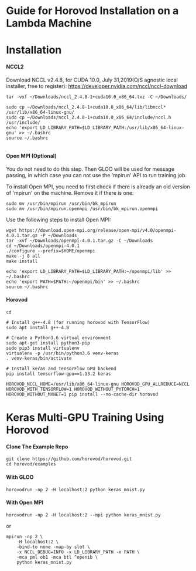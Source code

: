 # Guide for Horovod Installation on a Lambda Machine

# Installation


#### NCCL2

Download NCCL v2.4.8, for CUDA 10.0, July 31,2019(O/S agnostic local installer, free to register): 
https://developer.nvidia.com/nccl/nccl-download


```
tar -vxf ~/Downloads/nccl_2.4.8-1+cuda10.0_x86_64.txz -C ~/Downloads/

sudo cp ~/Downloads/nccl_2.4.8-1+cuda10.0_x86_64/lib/libnccl* /usr/lib/x86_64-linux-gnu/
sudo cp ~/Downloads/nccl_2.4.8-1+cuda10.0_x86_64/include/nccl.h  /usr/include/
echo 'export LD_LIBRARY_PATH=$LD_LIBRARY_PATH:/usr/lib/x86_64-linux-gnu' >> ~/.bashrc
source ~/.bashrc


```

#### Open MPI (Optional)

You do not need to do this step. Then GLOO will be used for message passing, in which case you can not use the 'mpirun' API to run training job.

To install Open MPI, you need to first check if there is already an old version of 'mpirun' on the machine. Remove it if there is one:
```
sudo mv /usr/bin/mpirun /usr/bin/bk_mpirun
sudo mv /usr/bin/mpirun.openmpi /usr/bin/bk_mpirun.openmpi
```

Use the following steps to install Open MPI:

```
wget https://download.open-mpi.org/release/open-mpi/v4.0/openmpi-4.0.1.tar.gz -P ~/Downloads
tar -xvf ~/Downloads/openmpi-4.0.1.tar.gz -C ~/Downloads
cd ~/Downloads/openmpi-4.0.1
./configure --prefix=$HOME/openmpi
make -j 8 all
make install

echo 'export LD_LIBRARY_PATH=$LD_LIBRARY_PATH:~/openmpi/lib' >> ~/.bashrc
echo 'export PATH=$PATH:~/openmpi/bin' >> ~/.bashrc
source ~/.bashrc
```

#### Horovod

```
cd

# Install g++-4.8 (for running horovod with TensorFlow)
sudo apt install g++-4.8

# Create a Python3.6 virtual environment
sudo apt-get install python3-pip
sudo pip3 install virtualenv 
virtualenv -p /usr/bin/python3.6 venv-keras
. venv-keras/bin/activate

# Install keras and TensorFlow GPU backend
pip install tensorflow-gpu==1.13.2 keras

HOROVOD_NCCL_HOME=/usr/lib/x86_64-linux-gnu HOROVOD_GPU_ALLREDUCE=NCCL HOROVOD_WITH_TENSORFLOW=1 HOROVOD_WITHOUT_PYTORCH=1 HOROVOD_WITHOUT_MXNET=1 pip install --no-cache-dir horovod
```

# Keras Multi-GPU Training Using Horovod


#### Clone The Example Repo
```
git clone https://github.com/horovod/horovod.git
cd horovod/examples
```

#### With GLOO
```
horovodrun -np 2 -H localhost:2 python keras_mnist.py
```


#### With Open MPI

```
horovodrun -np 2 -H localhost:2 --mpi python keras_mnist.py
```

or

```
mpirun -np 2 \
    -H localhost:2 \
    -bind-to none -map-by slot \
    -x NCCL_DEBUG=INFO -x LD_LIBRARY_PATH -x PATH \
    -mca pml ob1 -mca btl ^openib \
    python keras_mnist.py
```
